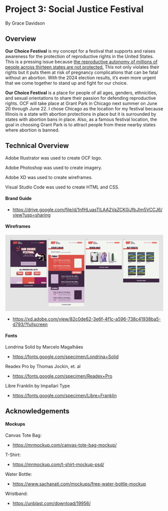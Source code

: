 # Project 3: Social Justice Festival
By Grace Davidson

## Overview

**Our Choice Festival** is my concept for a festival that supports and raises awareness for the protection of reproductive rights in the United States. This is a pressing issue because <a href="https://reproductiverights.org/maps/abortion-laws-by-state/">the reproductive autonomy of millions of people across thirteen states are not protected.</a> This not only violates their rights but it puts them at risk of pregnancy complications that can be fatal without an abortion. With the 2024 election results, it’s even more urgent that we come together to stand up and fight for our choice.

**Our Choice Festival** is a place for people of all ages, genders, ethnicities, and sexual orientations to share their passion for defending reproductive rights. OCF will take place at Grant Park in Chicago next summer on June 20 through June 22. I chose Chicago as the location for my festival because Illinois is a state with abortion protections in place but it is surrounded by states with abortion bans in place. Also, as a famous festival location, the goal in choosing Grant Park is to attract people from these nearby states where abortion is banned.

## Technical Overview

Adobe Illustrator was used to create OCF logo.

Adobe Photoshop was used to create imagery.

Adobe XD was used to create wireframes.

Visual Studio Code was used to create HTML and CSS.

#### Brand Guide
* https://drive.google.com/file/d/1nfHLuasTlLAA2VaZCK0iJfbJIm5VCCJ6/view?usp=sharing 

#### Wireframes
![alt](img/wireframes.png)
* https://xd.adobe.com/view/82c0de62-3e6f-4f1c-a596-738c41938ba5-d793/?fullscreen 

#### Fonts

Londrina Solid by Marcelo Magalhães

* https://fonts.google.com/specimen/Londrina+Solid 

Readex Pro by Thomas Jockin, et. al

* https://fonts.google.com/specimen/Readex+Pro

Libre Franklin by Impallari Type

* https://fonts.google.com/specimen/Libre+Franklin 

## Acknowledgements

#### Mockups

Canvas Tote Bag:
* https://mrmockup.com/canvas-tote-bag-mockup/

T-Shirt:
* https://mrmockup.com/t-shirt-mockup-psd/

Water Bottle:
* https://www.sachanati.com/mockups/free-water-bottle-mockup

Wristband:
* https://unblast.com/download/19956/ 